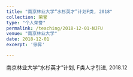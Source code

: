 ```yaml
---
title: "南京林业大学“水杉英才”计划F类, 2018"
collection: 荣誉
type: "个人荣誉"
permalink: /teaching/2018-12-01-NJFU
venue: "南京林业大学"
date: 2018-12-01
excerpt: '徐昇'

---
```


南京林业大学“水杉英才”计划, F类人才引进, 2018.12